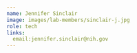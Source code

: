 ```yaml
---
name: Jennifer Sinclair
image: images/lab-members/sinclair-j.jpg
role: tech
links:
  email:jennifer.sinclair@nih.gov
---
```



